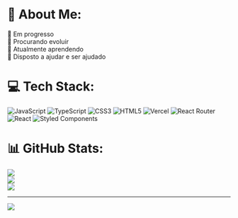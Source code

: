 # 💫 About Me:
🔭 Em progresso<br>🤝 Procurando evoluir<br>🌱 Atualmente aprendendo<br>💬 Disposto a ajudar e ser ajudado


# 💻 Tech Stack:
![JavaScript](https://img.shields.io/badge/javascript-%23323330.svg?style=plastic&logo=javascript&logoColor=%23F7DF1E) ![TypeScript](https://img.shields.io/badge/typescript-%23007ACC.svg?style=plastic&logo=typescript&logoColor=white) ![CSS3](https://img.shields.io/badge/css3-%231572B6.svg?style=plastic&logo=css3&logoColor=white) ![HTML5](https://img.shields.io/badge/html5-%23E34F26.svg?style=plastic&logo=html5&logoColor=white) ![Vercel](https://img.shields.io/badge/vercel-%23000000.svg?style=plastic&logo=vercel&logoColor=white) ![React Router](https://img.shields.io/badge/React_Router-CA4245?style=plastic&logo=react-router&logoColor=white) ![React](https://img.shields.io/badge/react-%2320232a.svg?style=plastic&logo=react&logoColor=%2361DAFB) ![Styled Components](https://img.shields.io/badge/styled--components-DB7093?style=plastic&logo=styled-components&logoColor=white)
# 📊 GitHub Stats:
![](https://github-readme-stats.vercel.app/api?username=Cielzx&theme=dark&hide_border=false&include_all_commits=false&count_private=false)<br/>
![](https://github-readme-streak-stats.herokuapp.com/?user=Cielzx&theme=dark&hide_border=false)<br/>
![](https://github-readme-stats.vercel.app/api/top-langs/?username=Cielzx&theme=dark&hide_border=false&include_all_commits=false&count_private=false&layout=compact)

---
[![](https://visitcount.itsvg.in/api?id=Cielzx&icon=0&color=0)](https://visitcount.itsvg.in)

<!-- Proudly created with GPRM ( https://gprm.itsvg.in ) -->
